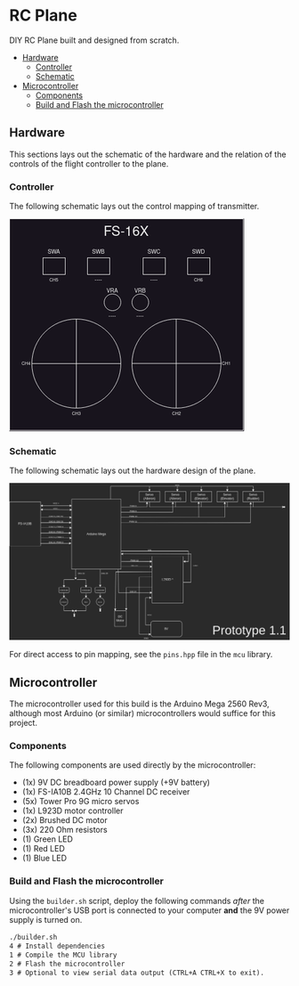 # RC Plane
DIY RC Plane built and designed from scratch.

 - [Hardware](#hardware)
   - [Controller](#controller)
   - [Schematic](#schematic)
 - [Microcontroller](#microcontroller)
   - [Components](#components)
   - [Build and Flash the microcontroller](#build-and-flash-the-microcontroller)

## Hardware

This sections lays out the schematic of the hardware and the relation of the controls
of the flight controller to the plane.

### Controller
The following schematic lays out the control mapping of transmitter.

![controller](resources/controller.png)

### Schematic
The following schematic lays out the hardware design of the plane.

![schematic](resources/schematic.png)

For direct access to pin mapping, see the `pins.hpp` file in the `mcu` library.

##  Microcontroller
The microcontroller used for this build is the Arduino Mega 2560 Rev3, although most Arduino (or similar) microcontrollers would suffice for this project.

### Components
The following components are used directly by the microcontroller:
- (1x) 9V DC breadboard power supply (+9V battery)
- (1x) FS-IA10B 2.4GHz 10 Channel DC receiver
- (5x) Tower Pro 9G micro servos
- (1x) L923D motor controller
- (2x) Brushed DC motor
- (3x) 220 Ohm resistors
- (1) Green LED
- (1) Red LED
- (1) Blue LED

### Build and Flash the microcontroller
Using the `builder.sh` script, deploy the following commands *after* the microcontroller's USB port is connected to your computer **and** the 9V power supply is turned on.

```shell
./builder.sh
4 # Install dependencies
1 # Compile the MCU library
2 # Flash the microcontroller
3 # Optional to view serial data output (CTRL+A CTRL+X to exit).
```
